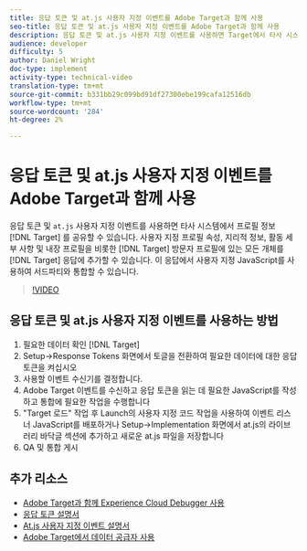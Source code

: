 ```yaml
---
title: 응답 토큰 및 at.js 사용자 지정 이벤트를 Adobe Target과 함께 사용
seo-title: 응답 토큰 및 at.js 사용자 지정 이벤트를 Adobe Target과 함께 사용
description: 응답 토큰 및 at.js 사용자 지정 이벤트를 사용하면 Target에서 타사 시스템으로 프로필 정보를 공유할 수 있습니다. 사용자 지정 프로필 속성, 지리적 정보, 활동 세부 사항 및 내장 프로필을 비롯한 Target 방문자 프로필에 있는 모든 개체를 Target 응답에 추가할 수 있습니다. 응답에서 사용자 지정 JavaScript를 사용하여 타사 사이트와 통합할 수 있습니다.
audience: developer
difficulty: 5
author: Daniel Wright
doc-type: implement
activity-type: technical-video
translation-type: tm+mt
source-git-commit: b331bb29c099bd91df27300ebe199cafa12516db
workflow-type: tm+mt
source-wordcount: '284'
ht-degree: 2%

---
```



# 응답 토큰 및 at.js 사용자 지정 이벤트를 Adobe Target과 함께 사용

응답 토큰 및 `at.js` 사용자 지정 이벤트를 사용하면 타사 시스템에서 프로필 정보 [!DNL Target] 를 공유할 수 있습니다. 사용자 지정 프로필 속성, 지리적 정보, 활동 세부 사항 및 내장 프로필을 비롯한 [!DNL Target] 방문자 프로필에 있는 모든 개체를 [!DNL Target] 응답에 추가할 수 있습니다. 이 응답에서 사용자 지정 JavaScript를 사용하여 서드파티와 통합할 수 있습니다.

>[!VIDEO](https://video.tv.adobe.com/v/23253/?quality=12)

## 응답 토큰 및 at.js 사용자 지정 이벤트를 사용하는 방법

1. 필요한 데이터 확인 [!DNL Target]
1. Setup->Response Tokens 화면에서 토글을 전환하여 필요한 데이터에 대한 응답 토큰을 켜십시오
1. 사용할 이벤트 수신기를 결정합니다.
1. Adobe Target 이벤트를 수신하고 응답 토큰을 읽는 데 필요한 JavaScript를 작성하고 통합에 필요한 작업을 수행합니다
1. &quot;Target 로드&quot; 작업 후 Launch의 사용자 지정 코드 작업을 사용하여 이벤트 리스너 JavaScript를 배포하거나 Setup->Implementation 화면에서 at.js의 라이브러리 바닥글 섹션에 추가하고 새로운 at.js 파일을 저장합니다
1. QA 및 통합 게시

## 추가 리소스

* [Adobe Target과 함께 Experience Cloud Debugger 사용](../troubleshooting/troubleshoot-with-the-experience-cloud-debugger.md)
* [응답 토큰 설명서](https://docs.adobe.com/help/en/target/using/administer/response-tokens.html)
* [At.js 사용자 지정 이벤트 설명서](https://docs.adobe.com/content/help/en/target/using/implement-target/client-side/functions-overview/atjs-custom-events.html)
* [Adobe Target에서 데이터 공급자 사용](use-data-providers-to-integrate-third-party-data.md)